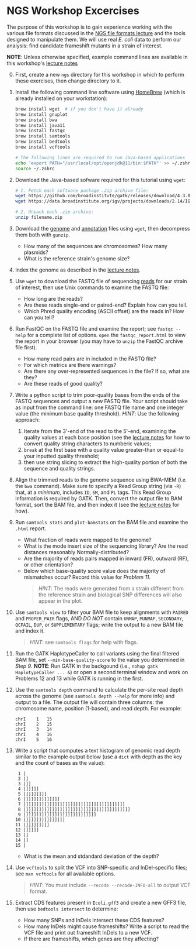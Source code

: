 NGS Workshop Excercises
=======================

The purpose of this workshop is to gain experience working with the various file formats discussed in the [NGS file formats lecture](https://github.com/prog4biol/pfb2022/blob/master/workshops/NGS/bio_info_formats.pdf) and the tools designed to manipulate them. We will use real *E. coli* data to perform our analysis: find candidate frameshift mutants in a strain of interest.

**NOTE**: Unless otherwise specified, example command lines are available in this workshop's [lecture notes](https://github.com/bredeson/pfb2022/blob/master/workshops/NGS/bio_info_formats.pdf)

0. First, create a new `ngs` directory for this workshop in which to perform these exercises, then change directory to it.

1. Install the following command line software using [HomeBrew](https://brew.sh) (which is already installed on your workstation):
    ```bash
    brew install wget  # if you don't have it already
    brew install gnuplot
    brew install bwa
    brew install java11
    brew install fastqc
    brew install samtools
    brew install bedtools
    brew install vcftools

    # The following lines are required to run Java-based applications
    echo 'export PATH="/usr/local/opt/openjdk@11/bin:$PATH"' >> ~/.zshrc
    source ~/.zshrc
    ```
   

2. Download the Java-based sofware required for this tutorial using `wget`:
    ```bash
    # 1. Fetch each software package .zip archive file:
    wget https://github.com/broadinstitute/gatk/releases/download/4.3.0.0/gatk-4.3.0.0.zip
    wget https://data.broadinstitute.org/igv/projects/downloads/2.14/IGV_2.14.1.zip

    # 2. Unpack each .zip archive:
    unzip filename.zip
    ```


3. Download the [genome](https://github.com/prog4biol/pfb2022/raw/master/workshops/NGS/data/Ecoli.fasta.gz) and [annotation](https://raw.githubusercontent.com/prog4biol/pfb2022/master/workshops/NGS/data/Ecoli.gff3.gz) files using `wget`, then decompress them both with `gunzip`.
    - How many of the sequences are chromosomes? How many plasmids?
    - What is the reference strain's genome size?


4. Index the genome as described in the [lecture notes](https://github.com/prog4biol/pfb2022/blob/master/workshops/NGS/bio_info_formats.pdf).


5. Use `wget` to download the FASTQ file of sequencing [reads](https://raw.githubusercontent.com/prog4biol/pfb2022/master/workshops/NGS/data/SRR21901339.fastq.gz) for our strain of interest, then use Unix commands to examine the FASTQ file:
    - How long are the reads?
    - Are these reads single-end or paired-end? Explain how can you tell.
    - Which Phred quality encoding (ASCII offset) are the reads in? How can you tell?


6. Run FastQC on the FASTQ file and examine the report; see `fastqc --help` for a complete list of options. `open` the `fastqc_report.html` to view the report in your browser (you may have to `unzip` the FastQC archive file first). 
    - How many read pairs are in included in the FASTQ file?
    - For which metrics are there warnings?
    - Are there any over-represented sequences in the file? If so, what are they?
    - Are these reads of good quality?


7. Write a python script to trim poor-quality bases from the ends of the FASTQ sequences and output a new FASTQ file. Your script should take as input from the command line: one FASTQ file name and one integer value (the minimum base quality threshold). *HINT*: Use the following approach:
    1. Iterate from the 3'-end of the read to the 5'-end, examining the quality values at each base position (see the [lecture notes](https://github.com/prog4biol/pfb2022/blob/master/workshops/NGS/bio_info_formats.pdf) for how to convert quality string characters to numberic values;  
    2. `break` at the first base with a quality value greater-than or equal-to your inputted quality threshold;  
    3. then use string slicing to extract the high-quality portion of both the sequence and quality strings.  


8. Align the trimmed reads to the genome sequence using BWA-MEM (*i.e.* the `bwa` command). Make sure to specify a Read Group string (via `-R`) that, at a *minimum*, includes `ID`, `SM`, and `PL` tags. This Read Group information is required by GATK. Then, convert the output file to BAM format, sort the BAM file, and then index it (see the [lecture notes](https://github.com/prog4biol/pfb2022/blob/master/workshops/NGS/bio_info_formats.pdf) for how).


9. Run `samtools stats` and `plot-bamstats` on the BAM file and examine the `.html` report.
    - What fraction of reads were mapped to the genome?
    - What is the mode insert size of the sequencing library? Are the read distances reasonably Normally-distributed?
    - Are the majority of reads pairs mapped in inward (FR), outward (RF), or other orientation?
    - Below which base-quality score value does the majority of mismatches occur? Record this value for *Problem 11*.
       >*HINT*: The reads were generated from a strain different from the reference strain and biological SNP differences will also appear in the plot.


10. Use `samtools view` to filter your BAM file to keep alignments with `PAIRED` and `PROPER_PAIR` flags, AND *DO NOT* contain `UNMAP`, `MUNMAP`, `SECONDARY`, `QCFAIL`, `DUP`, or `SUPPLEMENTARY` flags; write the output to a new BAM file and index it.
    > *HINT*: see `samtools flags` for help with flags.


11. Run the GATK HaplotypeCaller to call variants using the final filtered BAM file, set `--min-base-quality-score` to the value you determined in *Step 9*. **NOTE**: Run GATK in the backgound (i.e., `nohup gatk HaplotypeCaller ... &`) or open a second terminal window and work on Problems 12 and 13 while GATK is running in the first.


12. Use the `samtools depth` command to calculate the per-site read depth across the genome (see `samtools depth --help` for more info) and output to a file. The output file will contain three columns: the chromosome name, position (1-based), and read depth. For example:
    ```
    chrI	1	15
    chrI	2	15
    chrI	3	14
    chrI	4	16
    chrI	5	16
    ```
    

13. Write a script that computes a text histogram of genomic read depth similar to the example output below (use a `dict` with depth as the key and the count of bases as the value):
    ```
     1 |                                        
     2 |]                                       
     3 |]]                                      
     4 |]]]]]                                   
     5 |]]]]]]]]                                
     6 |]]]]]]]]]]]]]                           
     7 |]]]]]]]]]]]]]]]]]]]]]]]]]]]]]]]]]]]]]]  
     8 |]]]]]]]]]]]]]]]]]]]]]]]]]]]]]]]]]]]]]]]]
     9 |]]]]]]]]]]]]]]]]]]]]]]]]]]]             
    10 |]]]]]]]]]]]]]]]                         
    11 |]]]]]]]]]                               
    12 |]]]]]                                   
    13 |]                                       
    14 |]                                       
    15 |                                        
    ```
    - What is the mean and stdandard deviation of the depth?



14. Use `vcftools` to split the VCF into SNP-specific and InDel-specific files; see `man vcftools` for all available options.
    > *HINT*: You must include `--recode --recode-INFO-all` to output VCF format.


15. Extract CDS features present in `Ecoli.gff3` and create a new GFF3 file, then use `bedtools intersect` to determine:
    - How many SNPs and InDels intersect these CDS features?
    - How many InDels might cause frameshifts? Write a script to read the VCF file and print out frameshift InDels to a new VCF.
    - If there are frameshifts, which genes are they affecting?


